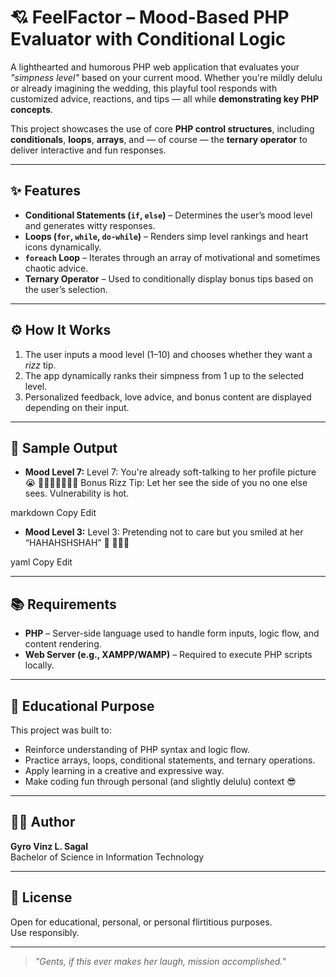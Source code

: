 # 💘 FeelFactor – Mood-Based PHP Evaluator with Conditional Logic

A lighthearted and humorous PHP web application that evaluates your *"simpness level"* based on your current mood. Whether you're mildly delulu or already imagining the wedding, this playful tool responds with customized advice, reactions, and tips — all while **demonstrating key PHP concepts**.

This project showcases the use of core **PHP control structures**, including **conditionals**, **loops**, **arrays**, and — of course — the **ternary operator** to deliver interactive and fun responses.

---

## ✨ Features

- **Conditional Statements (`if`, `else`)** – Determines the user’s mood level and generates witty responses.
- **Loops (`for`, `while`, `do-while`)** – Renders simp level rankings and heart icons dynamically.
- **`foreach` Loop** – Iterates through an array of motivational and sometimes chaotic advice.
- **Ternary Operator** – Used to conditionally display bonus tips based on the user’s selection.

---

## ⚙️ How It Works

1. The user inputs a mood level (1–10) and chooses whether they want a *rizz* tip.
2. The app dynamically ranks their simpness from 1 up to the selected level.
3. Personalized feedback, love advice, and bonus content are displayed depending on their input.

---

## 🧾 Sample Output

- **Mood Level 7:**
Level 7: You're already soft-talking to her profile picture 😭
💖💖💖💖💖💖💖
Bonus Rizz Tip: Let her see the side of you no one else sees. Vulnerability is hot.

markdown
Copy
Edit
- **Mood Level 3:**
Level 3: Pretending not to care but you smiled at her “HAHAHSHSHAH” 🤭
💖💖💖

yaml
Copy
Edit

---

## 📚 Requirements

- **PHP** – Server-side language used to handle form inputs, logic flow, and content rendering.
- **Web Server (e.g., XAMPP/WAMP)** – Required to execute PHP scripts locally.

---

## 🎯 Educational Purpose

This project was built to:
- Reinforce understanding of PHP syntax and logic flow.
- Practice arrays, loops, conditional statements, and ternary operations.
- Apply learning in a creative and expressive way.
- Make coding fun through personal (and slightly delulu) context 😎

---

## 👨‍💻 Author

**Gyro Vinz L. Sagal**  
Bachelor of Science in Information Technology

---

## 📝 License

Open for educational, personal, or personal flirtitious purposes.  
Use responsibly.

---

> *"Gents, if this ever makes her laugh, mission accomplished."*
